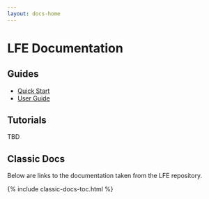 ```yaml
---
layout: docs-home
---
```


# LFE Documentation

## Guides

* <a href="/quick-start.html">Quick Start</a>
* <a href="/user-guide/1.html">User Guide</a>

## Tutorials

TBD

## Classic Docs

Below are links to the documentation taken from the LFE repository.

{% include classic-docs-toc.html %}
